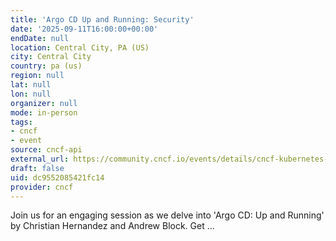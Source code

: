 ```yaml
---
title: 'Argo CD Up and Running: Security'
date: '2025-09-11T16:00:00+00:00'
endDate: null
location: Central City, PA (US)
city: Central City
country: pa (us)
region: null
lat: null
lon: null
organizer: null
mode: in-person
tags:
- cncf
- event
source: cncf-api
external_url: https://community.cncf.io/events/details/cncf-kubernetes-virtual-book-club-presents-argo-cd-up-and-running-security/
draft: false
uid: dc9552085421fc14
provider: cncf
---
```

Join us for an engaging session as we delve into 'Argo CD: Up and Running' by Christian Hernandez and Andrew Block. Get ...
